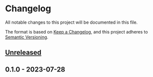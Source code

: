 # Changelog

All notable changes to this project will be documented in this file.

The format is based on [Keep a Changelog](https://keepachangelog.com/en/1.0.0/),
and this project adheres to [Semantic Versioning](https://semver.org/spec/v2.0.0.html).

<a name="unreleased"></a>
## [Unreleased]


<a name="0.1.0"></a>
## 0.1.0 - 2023-07-28

[Unreleased]: https://github.com/faustbrian/package_slug/compare/0.1.0...HEAD
